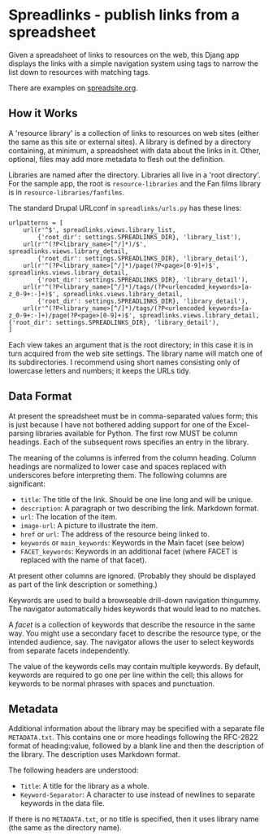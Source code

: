 Spreadlinks - publish links from a spreadsheet
==============================================

Given a spreadsheet of links to resources on the web, this Djang app displays
the links with a simple navigation system using tags to narrow the list down
to resources with matching tags.

There are examples on [spreadsite.org][].

  [spreadsite.org]: https://spreadsite.org/


How it Works
------------

A 'resource library' is a collection of links to resources on web sites (either
the same as this site or external sites). A library is defined by a directory
containing, at minimum, a spreadsheet with data about the links in it. Other,
optional, files may add more metadata to flesh out the definition.

Libraries are named after the directory. Libraries all live in a 'root
directory'. For the sample app, the root is `resource-libraries` and the Fan
films library is in `resource-libraries/fanfilms`.

The standard Drupal URLconf in `spreadlinks/urls.py` has these lines:

    urlpatterns = [
        url(r'^$', spreadlinks.views.library_list,
            {'root_dir': settings.SPREADLINKS_DIR}, 'library_list'),
        url(r'^(?P<library_name>[^/]*)/$', spreadlinks.views.library_detail,
            {'root_dir': settings.SPREADLINKS_DIR}, 'library_detail'),
        url(r'^(?P<library_name>[^/]*)/page(?P<page>[0-9]+)$', spreadlinks.views.library_detail,
            {'root_dir': settings.SPREADLINKS_DIR}, 'library_detail'),
        url(r'^(?P<library_name>[^/]*)/tags/(?P<urlencoded_keywords>[a-z_0-9+:-]+)$', spreadlinks.views.library_detail,
            {'root_dir': settings.SPREADLINKS_DIR}, 'library_detail'),
        url(r'^(?P<library_name>[^/]*)/tags/(?P<urlencoded_keywords>[a-z_0-9+:-]+)/page(?P<page>[0-9]+)$', spreadlinks.views.library_detail, {'root_dir': settings.SPREADLINKS_DIR}, 'library_detail'),
    ]

Each view takes an argument that is the root directory; in this case it is in
turn acquired from the web site settings. The library name will match one of its
subdirectories. I recommend using short names consisting only of lowercase
letters and numbers; it keeps the URLs tidy.

Data Format
-----------

At present the spreadsheet must be in comma-separated values form; this is just
because I have not bothered adding support for one of the Excel-parsing libraries
available for Python. The first row MUST be column headings. Each of the
subsequent rows specifies an entry in the library.

The meaning of the columns is inferred from the column heading. Column headings
are normalized to lower case and spaces replaced with underscores before
interpreting them. The following columns are significant:

- `title`: The title of the link. Should be one line long and will be unique.
- `description`: A paragraph or two describing the link. Markdown format.
- `url`: The location of the item.
- `image-url`: A picture to illustrate the item.
- `href` or `url`: The address of the resource being linked to.
- `keywords` or `main_keywords`: Keywords in the Main facet (see below)
- `FACET_keywords`: Keywords in an additional facet (where FACET is
  replaced with the name of that facet).

At present other columns are ignored. (Probably they should be displayed as part
of the link description or something.)

Keywords are used to build a browseable drill-down navigation thingummy.
The navigator automatically hides keywords that would lead to no matches.

A _facet_ is a collection of keywords that describe the resource in the same
way. You might use a secondary facet to
describe the resource type, or the intended audience, say. The navigator allows
the user to select keywords from separate facets independently.

The value of the keywords cells may contain multiple keywords. By default,
keywords are required to go one per line within the cell; this allows for
keywords to be normal phrases with spaces and punctuation.

Metadata
--------

Additional information about the library may be specified with a separate file
`METADATA.txt`. This contains one or more headings following the RFC-2822 format
of heading:value, followed by a blank line and then the description of the
library. The description uses Markdown format.

The following headers are understood:

- `Title`: A title for the library as a whole.
- `Keyword-Separator`: A character to use instead of newlines to separate
keywords in the data file.

If there is no `METADATA.txt`, or no title is specified, then it uses library name
(the same as the directory name).

